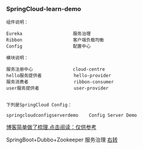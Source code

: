 
### SpringCloud-learn-demo


    组件说明：
    
    Eureka                   服务治理
    Ribbon                   客户端负载均衡
    Config                   配置中心
    
    模块说明：
    
    服务注册中心               cloud-centre  
    hello服务提供者            hello-provider 
    服务消费者                 ribbon-consumer 
    user服务提供者             user-provider
    
    
    下列是SpringCloud Config：
    
    springcloudconfigserverdemo    Config Server Demo 
   [博客简单做了梳理,点击阅读：仅供参考](https://blog.csdn.net/qq_34446485/article/details/81004369)
    

    
    
    
    
   SpringBoot+Dubbo+Zookeeper 服务治理 [右转](https://github.com/jxnu-liguobin/SpringBoot-Dubbo)
   
   
   
   
    

